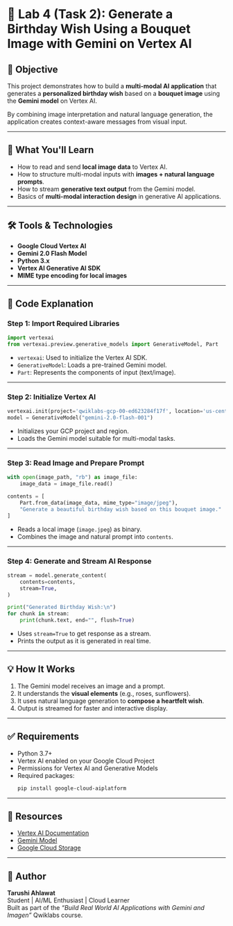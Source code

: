 # 🌸 Lab 4 (Task 2): Generate a Birthday Wish Using a Bouquet Image with Gemini on Vertex AI

## 📌 Objective

This project demonstrates how to build a **multi-modal AI application** that generates a **personalized birthday wish** based on a **bouquet image** using the **Gemini model** on Vertex AI.

By combining image interpretation and natural language generation, the application creates context-aware messages from visual input.

---

## 🚀 What You'll Learn

- How to read and send **local image data** to Vertex AI.
- How to structure multi-modal inputs with **images + natural language prompts**.
- How to stream **generative text output** from the Gemini model.
- Basics of **multi-modal interaction design** in generative AI applications.

---

## 🛠️ Tools & Technologies

- **Google Cloud Vertex AI**
- **Gemini 2.0 Flash Model**
- **Python 3.x**
- **Vertex AI Generative AI SDK**
- **MIME type encoding for local images**

---

## 🧾 Code Explanation

### Step 1: Import Required Libraries

```python
import vertexai
from vertexai.preview.generative_models import GenerativeModel, Part
```

- `vertexai`: Used to initialize the Vertex AI SDK.
- `GenerativeModel`: Loads a pre-trained Gemini model.
- `Part`: Represents the components of input (text/image).

---

### Step 2: Initialize Vertex AI

```python
vertexai.init(project='qwiklabs-gcp-00-ed623284f17f', location='us-central1')
model = GenerativeModel("gemini-2.0-flash-001")
```

- Initializes your GCP project and region.
- Loads the Gemini model suitable for multi-modal tasks.

---

### Step 3: Read Image and Prepare Prompt

```python
with open(image_path, "rb") as image_file:
    image_data = image_file.read()

contents = [
    Part.from_data(image_data, mime_type="image/jpeg"),
    "Generate a beautiful birthday wish based on this bouquet image."
]
```

- Reads a local image (`image.jpeg`) as binary.
- Combines the image and natural prompt into `contents`.

---

### Step 4: Generate and Stream AI Response

```python
stream = model.generate_content(
    contents=contents,
    stream=True,
)

print("Generated Birthday Wish:\n")
for chunk in stream:
    print(chunk.text, end="", flush=True)
```

- Uses `stream=True` to get response as a stream.
- Prints the output as it is generated in real time.

---


## 💡 How It Works

1. The Gemini model receives an image and a prompt.
2. It understands the **visual elements** (e.g., roses, sunflowers).
3. It uses natural language generation to **compose a heartfelt wish**.
4. Output is streamed for faster and interactive display.

---

## ✅ Requirements

- Python 3.7+
- Vertex AI enabled on your Google Cloud Project
- Permissions for Vertex AI and Generative Models
- Required packages:
  ```bash
  pip install google-cloud-aiplatform
  ```

---

## 🔗 Resources

- [Vertex AI Documentation](https://cloud.google.com/vertex-ai/docs/start/intro)
- [Gemini Model](https://cloud.google.com/vertex-ai/docs/generative-ai/overview)
- [Google Cloud Storage](https://cloud.google.com/storage/)

---

## 📝 Author

**Tarushi Ahlawat**  
Student | AI/ML Enthusiast | Cloud Learner  
Built as part of the _“Build Real World AI Applications with Gemini and Imagen”_ Qwiklabs course.
